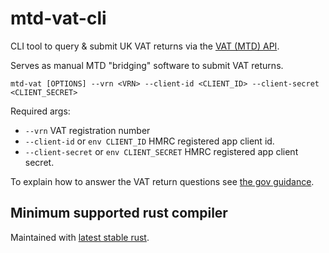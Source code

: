 # mtd-vat-cli
CLI tool to query & submit UK VAT returns via the [VAT (MTD) API](https://developer.service.hmrc.gov.uk/api-documentation/docs/api/service/vat-api/1.0). 

Serves as manual MTD "bridging" software to submit VAT returns.

```
mtd-vat [OPTIONS] --vrn <VRN> --client-id <CLIENT_ID> --client-secret <CLIENT_SECRET>
```

Required args:
* `--vrn` VAT registration number
* `--client-id` or `env CLIENT_ID` HMRC registered app client id.
* `--client-secret` or `env CLIENT_SECRET` HMRC registered app client secret.

To explain how to answer the VAT return questions see [the gov guidance](https://www.gov.uk/guidance/how-to-fill-in-and-submit-your-vat-return-vat-notice-70012).

## Minimum supported rust compiler
Maintained with [latest stable rust](https://gist.github.com/alexheretic/d1e98d8433b602e57f5d0a9637927e0c).
